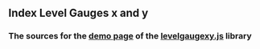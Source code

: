 ## Index Level Gauges x and y
### The sources for the [demo page](http://slesareva-gala.github.io/levelgaugexy/) of the [levelgaugexy.js](http://github.com/slesareva-gala/levelgaugexy) library
